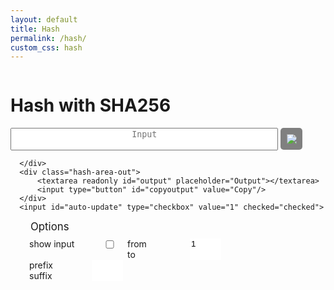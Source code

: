 ```yaml
---
layout: default
title: Hash
permalink: /hash/
custom_css: hash
---
```


<head>
    <meta charset="utf-8">
    <script src="https://code.jquery.com/jquery-1.10.1.min.js"></script>
</head>

<script src="{{ site.baseurl }}/assets/js/hash.js"></script>
<script src="https://cdn.jsdelivr.net/gh/emn178/js-sha256/build/sha256.min.js"></script>
<script>
function textAreaAdjust(element) {
  element.style.height = "1px";
  element.style.height = (10+element.scrollHeight)+"px";
}
function myFunction() {
  var x = document.getElementById("input");
  if (x.type === "password") {
    x.type = "text";
  } else {
    x.type = "password";
  }
}
</script>
<script>method = sha256;</script>
<script>input-type = text;</script>
<script>auto-update = 1;</script>

<style>
input[type="checkbox"] {
  appearance: auto;
  float: left;
}
.hash-main {
  display: flex;
  /* flex-wrap: wrap; */
}
.hash-area {
  flex: 60%;
}
.hash-area textarea {
  resize: none;
  white-space: normal;
  vertical-align: middle;
  text-align: justify;
  text-align-last: center;
}
.hash-area-in textarea{
  width: 85%;
}
button.visible {
  padding: 0px;
  margin: 0px;
  width: 35px;
  height: 35px;
  border-radius: 5px;
  background-color: grey;
  border-width: 0;
  color: white;
  border-radius: 5px;
  display:inline-block;
  vertical-align: top;
}

.hash-area-out {
  margin-top: 1em;
}
.hash-area-out textarea{
  width: 85%;
}
input#copyoutput {
  width: 35px;
  height: 35px;
  font-size: 0.6em;
  background-color: grey;
  border-width: 0;
  color: white;
  border-radius: 5px;
  display:inline-block;
  vertical-align: top   ;
}

.hash-options {
  /* flex: 30%; */
  /* float: right */
  margin-left: 30px;
}
.hash-options legend {
  margin-bottom: 0.5em;
  font-size: 1.2em;
}
.option input {
  width: 50px;
  border-width: 0px;
}

label {
  float: left;
  width: 90px;
  margin-right: 10px
  /* min-width: 300px; */
  /* min-width: max-content; */
}
</style>

<div class="hash-main">
  <div class="hash-area">
      <h1>Hash with SHA256</h1>
      <div class="hash-area-in">
          <textarea onkeyup="textAreaAdjust(this)" style="overflow:hidden" id="input" placeholder="Input"></textarea>
          <button class="visible" onclick="myFunction()">
          <img src="https://img.icons8.com/ios/50/000000/visible--v1.png">
          </button>

      </div>
      <div class="hash-area-out">
          <textarea readonly id="output" placeholder="Output"></textarea>
          <input type="button" id="copyoutput" value="Copy"/>
      </div>
      <input id="auto-update" type="checkbox" value="1" checked="checked">
  </div>
  <div class="hash-options">
    <legend>Options</legend>
    <div class="options-block">
      <div class="option">
        <label for="show input">show input</label>
        <input type="checkbox" onclick="myFunction()">
      </div>
      <div class="option">
        <label for="from">from</label>
        <input type="number" id="from" name="from" min=1 value=1>
      </div>
    </div>
    <div class="options-block">
      <div class="option">
        <label for="to">to</label>
        <input type="number" id="to" name="to" min=1>
      </div>
    </div>
    <div class="options-block">
      <div class="option">
        <label for="prefix">prefix</label>
        <input id="prefix" name="prefix">
      </div>
    </div>
    <div class="options-block">
      <div class="option">
        <label for="suffix">suffix</label>
        <input id="suffix" name="suffix">
      </div>
    </div>
  </div>
<!-- </div> -->
  <!-- <div class="hash-options" id="form">
    <legend>Options</legend>
    <div class="form-group">
      <label for="from" class="col-sm-2 control-label">from</label>
      <div class="col-sm-6">
        <input class="form-control" type="number" id="from" name="from" min=1 value=1>
      </div>
    </div>
    <div class="form-group">
      <label for="to" class="col-sm-2 control-label">to</label>
      <div class="col-sm-6">
        <input class="form-control" type="number" id="to" name="to">
      </div>
    </div>  
    <div class="form-group">
      <label for="prefix" class="col-sm-2 control-label">prefix</label>
        <div class="col-sm-6">
          <input name="prefix" class="form-control">
        </div>
    </div>
    <div class="form-group">
      <label for="suffix" class="col-sm-2 control-label">suffix</label>
        <div class="col-sm-6">
          <input name="suffix" class="form-control">
        </div>
    </div>
  </div> -->
</div>


<!-- 
        <div class="option" style="display:flex; flex-direction: row; justify-content: center; align-items: center">
          <label for="from">from</label>
          <input type="number" id="from" name="from" min=1 value=1>
        </div>
        <div class="option" style="display:flex; flex-direction: row; justify-content: center; align-items: center">
          <label for="to">to</label>
          <input type="number" id="to" name="to">
        </div>
    </div> -->

<script type="text/javascript">
    var button = document.getElementById("copyoutput"),
        input = document.getElementById("output");
    button.addEventListener("click", function(event) {
        event.preventDefault();
        input.select();
        document.execCommand("copy");
    });
</script>
